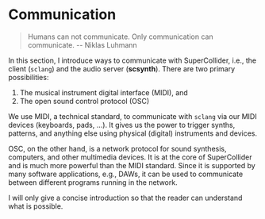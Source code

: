 # Communication

>Humans can not communicate. Only communication can communicate. -- Niklas Luhmann

In this section, I introduce ways to communicate with SuperCollider, i.e., the client (``sclang``) and the audio server (**scsynth**).
There are two primary possibilities:

1. The musical instrument digital interface (MIDI), and
2. The open sound control protocol (OSC)

We use MIDI, a technical standard, to communicate with ``sclang`` via our MIDI devices (keyboards, pads, ...).
It gives us the power to trigger synths, patterns, and anything else using physical (digital) instruments and devices.

OSC, on the other hand, is a network protocol for sound synthesis, computers, and other multimedia devices.
It is at the core of SuperCollider and is much more powerful than the MIDI standard.
Since it is supported by many software applications, e.g., DAWs, it can be used to communicate between different programs running in the network.

I will only give a concise introduction so that the reader can understand what is possible.